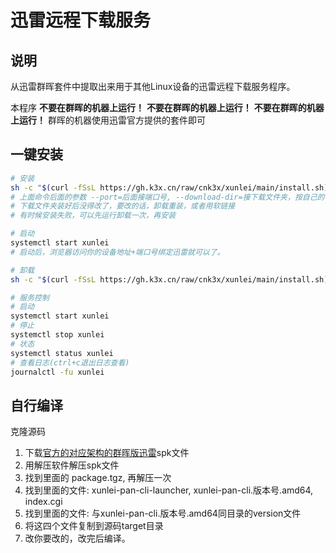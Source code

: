 # 迅雷远程下载服务

## 说明

从迅雷群晖套件中提取出来用于其他Linux设备的迅雷远程下载服务程序。

本程序 **不要在群晖的机器上运行！** **不要在群晖的机器上运行！** **不要在群晖的机器上运行！** 群晖的机器使用迅雷官方提供的套件即可

## 一键安装

```sh
# 安装
sh -c "$(curl -fSsL https://gh.k3x.cn/raw/cnk3x/xunlei/main/install.sh)" - install --port=2345 --download-dir=/download
# 上面命令后面的参数 --port=后面接端口号, --download-dir=接下载文件夹，按自己的需求改
# 下载文件夹装好后没得改了，要改的话，卸载重装，或者用软链接
# 有时候安装失败，可以先运行卸载一次，再安装

# 启动
systemctl start xunlei
# 启动后，浏览器访问你的设备地址+端口号绑定迅雷就可以了。

# 卸载
sh -c "$(curl -fSsL https://gh.k3x.cn/raw/cnk3x/xunlei/main/install.sh)" - uninstall

# 服务控制
# 启动
systemctl start xunlei
# 停止
systemctl stop xunlei
# 状态
systemctl status xunlei
# 查看日志(ctrl+c退出日志查看)
journalctl -fu xunlei
```

## 自行编译

克隆源码
1. 下载[官方的对应架构的群晖版迅雷](https://docs.qq.com/doc/DQVJpbEVGZXV0anNa)spk文件
1. 用解压软件解压spk文件
1. 找到里面的 package.tgz, 再解压一次
1. 找到里面的文件: xunlei-pan-cli-launcher, xunlei-pan-cli.版本号.amd64, index.cgi
1. 找到里面的文件: 与xunlei-pan-cli.版本号.amd64同目录的version文件
1. 将这四个文件复制到源码target目录
1. 改你要改的，改完后编译。

